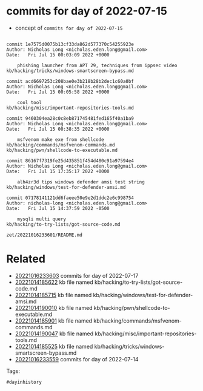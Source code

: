 # commits for day of 2022-07-15

- concept of `commits for day of 2022-07-15`

```

commit 1e7575d0075b13cf33da862d577370c54255923e
Author: Nicholas Long <nicholas.eden.long@gmail.com>
Date:   Fri Jul 15 00:03:09 2022 +0000

    phishing launcher from APT 29, techniques from ippsec video
kb/hacking/tricks/windows-smartscreen-bypass.md

commit acd6697253c208bae0e3b218b28b2dec1c60a0bf
Author: Nicholas Long <nicholas.eden.long@gmail.com>
Date:   Fri Jul 15 00:05:58 2022 +0000

    cool tool
kb/hacking/misc/important-repositories-tools.md

commit 9460304ea28c0c8eb871745481fed165f40a1ba9
Author: Nicholas Long <nicholas.eden.long@gmail.com>
Date:   Fri Jul 15 00:38:35 2022 +0000

    msfvenom make exe from shellcode
kb/hacking/commands/msfvenom-commands.md
kb/hacking/pwn/shellcode-to-executable.md

commit 86167f7319fe25d435851f454d480c91a97594e4
Author: Nicholas Long <nicholas.eden.long@gmail.com>
Date:   Fri Jul 15 17:35:17 2022 +0000

    alh4zr3d tips windows defender amsi test string
kb/hacking/windows/test-for-defender-amsi.md

commit 07178141121dd6faeee50e9e2d1ddc2e6c998754
Author: nicholas-long <nicholas.eden.long@gmail.com>
Date:   Fri Jul 15 14:37:59 2022 -0500

    mysqli multi query
kb/hacking/to-try-lists/got-source-code.md
```

` zet/20221016233601/README.md `

# Related

- [20221016233603](/zet/20221016233603/README.md) commits for day of 2022-07-17
- [20221014185622](/zet/20221014185622/README.md) kb file named kb/hacking/to-try-lists/got-source-code.md
- [20221014185715](/zet/20221014185715/README.md) kb file named kb/hacking/windows/test-for-defender-amsi.md
- [20221014190010](/zet/20221014190010/README.md) kb file named kb/hacking/pwn/shellcode-to-executable.md
- [20221014185901](/zet/20221014185901/README.md) kb file named kb/hacking/commands/msfvenom-commands.md
- [20221014190047](/zet/20221014190047/README.md) kb file named kb/hacking/misc/important-repositories-tools.md
- [20221014185525](/zet/20221014185525/README.md) kb file named kb/hacking/tricks/windows-smartscreen-bypass.md
- [20221016233559](/zet/20221016233559/README.md) commits for day of 2022-07-14

Tags:

    #dayinhistory
